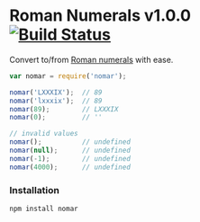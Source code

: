 # Roman Numerals v1.0.0 [![Build Status](https://travis-ci.org/reergymerej/nomar.svg?branch=master)](https://travis-ci.org/reergymerej/nomar)

Convert to/from [Roman numerals](https://en.wikipedia.org/wiki/Roman_numerals#Roman_numeric_system) with ease.

```js
var nomar = require('nomar');

nomar('LXXXIX');  // 89
nomar('lxxxix');  // 89
nomar(89);        // LXXXIX
nomar(0);         // ''

// invalid values
nomar();          // undefined
nomar(null);      // undefined
nomar(-1);        // undefined
nomar(4000);      // undefined
```

### Installation

```sh
npm install nomar
```
